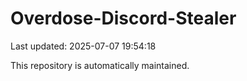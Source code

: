# Overdose-Discord-Stealer

Last updated: 2025-07-07 19:54:18

This repository is automatically maintained.
